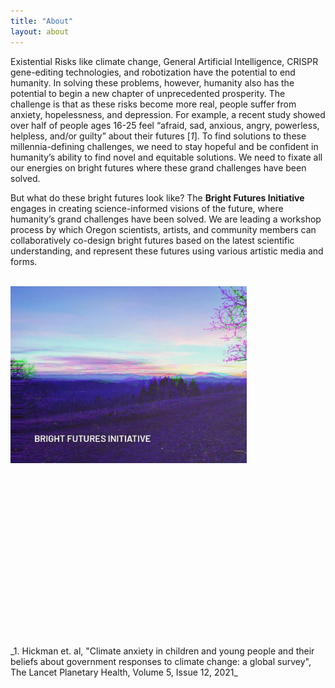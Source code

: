 ```yaml
---
title: "About"
layout: about
---
```


Existential Risks like climate change, General Artificial Intelligence, CRISPR gene-editing technologies, and robotization have the potential to end humanity. In  solving these problems, however, humanity also has the potential to begin a new chapter of unprecedented prosperity. The challenge is that as these risks become more real, people suffer from anxiety, hopelessness, and depression. For example, a recent study showed over half of people ages 16-25 feel “afraid, sad, anxious, angry, powerless, helpless, and/or guilty” about their futures [_1_]. To find solutions to these millennia-defining challenges, we need to stay hopeful and be confident in humanity’s ability to find novel and equitable solutions. We need to fixate all our energies on bright futures where these grand challenges have been solved. 

But what do these bright futures look like? The **Bright Futures Initiative** engages in creating science-informed visions of the future, where humanity’s grand challenges have been solved. We are leading a workshop process by which Oregon scientists, artists, and community members can collaboratively co-design bright futures based on the latest scientific understanding, and represent these futures using various artistic media and forms. 

<br>


<img style="float: middle" src="./assets/images/BFI-glitch2.jpg" width="75%" /> 
<br>
<br>
<br>
<br>
<br>
<br>
<br>
<br>
<br>
<br>
<br>
<br>
<br>
<br>
<br>
<br>
<br>
<br>
_1. Hickman et. al, "Climate anxiety in children and young people and their beliefs about government responses to climate change: a global survey", The Lancet Planetary Health, Volume 5, Issue 12, 2021_ 